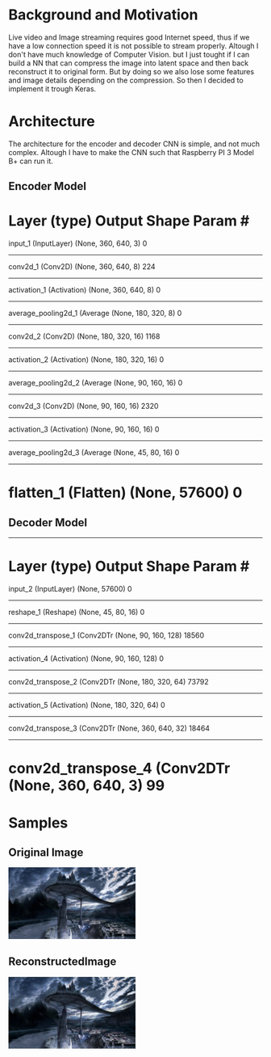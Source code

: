 # Background and Motivation

Live video and Image streaming requires good Internet speed, thus if we have a low connection speed it is not possible to stream properly. Altough I don't have much knowledge of Computer Vision. but I just tought if I can build a NN that can compress the image into latent space and then back reconstruct it to original form. But by doing so we also lose some features and image details depending on the compression. So then I decided to implement it trough Keras.

# Architecture

The architecture for the encoder and decoder CNN is simple, and not much complex. Altough I have to make the CNN such that Raspberry PI 3 Model B+ can run it.


## Encoder Model
Layer (type)                 Output Shape              Param #
=================================================================
input_1 (InputLayer)         (None, 360, 640, 3)       0
_________________________________________________________________
conv2d_1 (Conv2D)            (None, 360, 640, 8)       224
_________________________________________________________________
activation_1 (Activation)    (None, 360, 640, 8)       0
_________________________________________________________________
average_pooling2d_1 (Average (None, 180, 320, 8)       0
_________________________________________________________________
conv2d_2 (Conv2D)            (None, 180, 320, 16)      1168
_________________________________________________________________
activation_2 (Activation)    (None, 180, 320, 16)      0
_________________________________________________________________
average_pooling2d_2 (Average (None, 90, 160, 16)       0
_________________________________________________________________
conv2d_3 (Conv2D)            (None, 90, 160, 16)       2320
_________________________________________________________________
activation_3 (Activation)    (None, 90, 160, 16)       0
_________________________________________________________________
average_pooling2d_3 (Average (None, 45, 80, 16)        0
_________________________________________________________________
flatten_1 (Flatten)          (None, 57600)             0
=================================================================
    
## Decoder Model
 _________________________________________________________________
Layer (type)                 Output Shape              Param #
=================================================================
input_2 (InputLayer)         (None, 57600)             0
_________________________________________________________________
reshape_1 (Reshape)          (None, 45, 80, 16)        0
_________________________________________________________________
conv2d_transpose_1 (Conv2DTr (None, 90, 160, 128)      18560
_________________________________________________________________
activation_4 (Activation)    (None, 90, 160, 128)      0
_________________________________________________________________
conv2d_transpose_2 (Conv2DTr (None, 180, 320, 64)      73792
_________________________________________________________________
activation_5 (Activation)    (None, 180, 320, 64)      0
_________________________________________________________________
conv2d_transpose_3 (Conv2DTr (None, 360, 640, 32)      18464
_________________________________________________________________
conv2d_transpose_4 (Conv2DTr (None, 360, 640, 3)       99
=================================================================
    

# Samples

<div>
    <div style="width:50%">
        <h2>Original Image</h2>        
        <img src="restructured/original-1568820873.083995.jpg" />
    </div>
    <div style="width:50%">
        <h2>ReconstructedImage</h2>
        <img src="restructured/1568820873.083995.jpg" />
    </div>
</div>